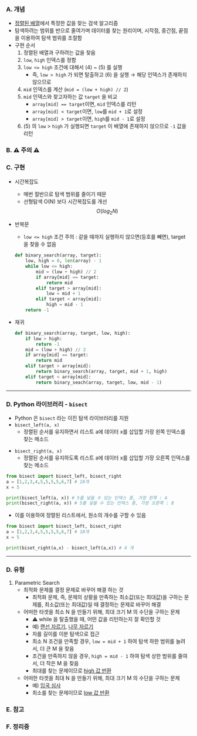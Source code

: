 ### A. 개념

* <u>정렬된 배열</u>에서 특정한 값을 찾는 검색 알고리즘
* 탐색하려는 범위를 반으로 줄여가며 데이터를 찾는 원리이며, 시작점, 중간점, 끝점을 이용하여 탐색 범위를 조절함
* 구현 순서
	1. 정렬된 배열과 구하려는 값을 찾음
	2. `low`, `high` 인덱스를 정함
	3. `low <= high` 조건에 대해서 (4) ~ (5) 를 실행
		* 즉, `low > high` 가 되면 탈출하고 (6) 을 실행 → 해당 인덱스가 존재하지 않으므로
	4. `mid` 인덱스를 계산 (`mid = (low + high) // 2`) 
	5. `mid` 인덱스와 찾고자하는 값 `target` 을 비교
		* `array[mid] == target`이면, `mid` 인덱스를 리턴
		* `array[mid] < target`이면, `low`를 `mid + 1`로 설정
		* `array[mid] > target`이면, `high`를 `mid - 1`로 설정
	6. (5) 의 `low` > `high` 가 실행되면 `target` 이 배열에 존재하지 않으므로 `-1` 값을 리턴

### B. ⚠️ 주의 ⚠️
### C. 구현

* 시간복잡도
	* 매번 절반으로 탐색 범위를 줄이기 때문
	* 선형탐색 O(N) 보다 시간복잡도를 개선 
	  $$O(log_{2}N)$$
* 반복문
	* `low <= high` 조건 주의 : 같을 때까지 실행하지 않으면(등호를 빼면), target 을 찾을 수 없음
	```python
	def binary_search(array, target):
		low, high = 0, len(array) - 1
		while low <= high:
			mid = (low + high) // 2
			if array[mid] == target:
				return mid
			elif target > array[mid]:
				low = mid + 1
			elif target < array[mid]:
				high = mid - 1
		return -1
	```

* 재귀
	```Python
	def binary_search(array, target, low, high):
		if low > high:
			return -1
		mid = (low + high) // 2
		if array[mid] == target:
			return mid
		elif target > array[mid]:
			return binary_search(array, target, mid + 1, high)
		elif target < array[mid]:
			return binary_seach(array, target, low, mid - 1)
	```


---
### D. Python 라이브러리 - `bisect`

* Python 은 `bisect` 라는 이진 탐색 라이브러리를 지원
* `bisect_left(a, x)`
	* 정렬된 순서를 유지하면서 리스트 a에 데이터 x를 삽입할 가장 왼쪽 인덱스를 찾는 메소드
- `bisect_right(a, x)`
	- 정렬된 순서를 유지하도록 리스트 a에 데이터 x를 삽입할 가장 오른쪽 인덱스를 찾는 메소드
```python
from bisect import bisect_left, bisect_right
a = [1,2,3,4,5,5,5,5,6,7] # 10개
x = 5

print(bisect_left(a, x)) # 5를 넣을 수 있는 인덱스 중, 가장 왼쪽 : 4
print(bisect_right(a, x)) # 5를 넣을 수 있는 인덱스 중, 가장 오른쪽 : 8
```
* 이를 이용하여 정렬된 리스트에서, 원소의 개수를 구할 수 있음
```python
from bisect import bisect_left, bisect_right
a = [1,2,3,4,5,5,5,5,6,7] # 10개
x = 5

print(biset_right(a,x) - bisect_left(a,x)) # 4 개
```


---
### D. 유형

1. Parametric Search
	* 최적화 문제를 결정 문제로 바꾸어 해결 하는 것
		* 최적화 문제, 즉, 문제의 상황을 만족하는 최소값(또는 최대값)을 구하는 문제를, 최소값(또는 최대값)일 때 결정하는 문제로 바꾸어 해결
	* 어떠한 타겟을 최소 N 을 만들기 위해, 최대 크기 M 의 수단을 구하는 문제
		* ⚠️ while 을 탈출했을 때, 어떤 값을 리턴하는지 잘 확인할 것
		* 예) [랜선 자르기](https://www.acmicpc.net/problem/1654), [나무 자르기](https://www.acmicpc.net/problem/2805) 
		* 자를 길이를 이분 탐색으로 접근
		* 최소 N 조건을 만족할 경우, `low = mid + 1` 하여 탐색 하한 범위를 늘려서, 더 큰 M 을 찾음
		* 조건을 만족하지 않을 경우, `high = mid - 1` 하여 탐색 상한 범위를 줄여서, 더 작은 M 을 찾음
		* 최대를 찾는 문제이므로 <u>high 값 반환</u>
	* 어떠한 타겟을 최대 N 을 만들기 위해, 최대 크기 M 의 수단을 구하는 문제
		* 예) [입국 심사](https://school.programmers.co.kr/learn/courses/30/lessons/43238)
		* 최소를 찾는 문제이므로 <u>low 값 반환</u>

### E. 참고

### F. 정리중